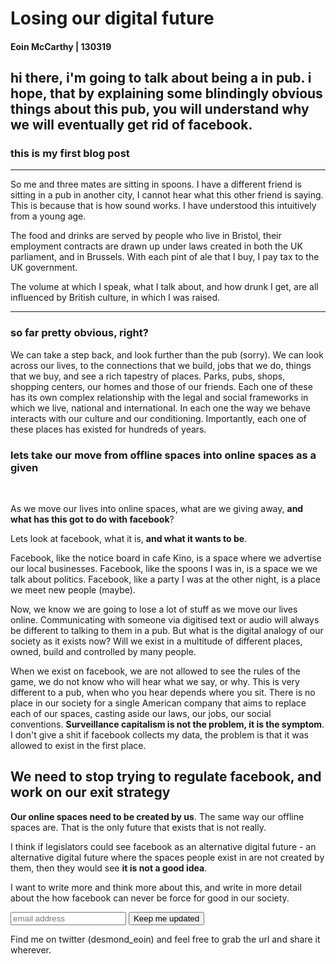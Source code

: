# Losing our digital future

#### Eoin McCarthy | 130319

## hi there, i'm going to talk about being a in pub. i hope, that by explaining some blindingly obvious things about this pub, you will understand why we will eventually get rid of facebook.

### this is my first blog post

---

So me and three mates are sitting in spoons. I have a different friend is sitting in a pub in another city, I cannot hear what this other friend is saying. This is because that is how sound works. I have understood this intuitively from a young age.

The food and drinks are served by people who live in Bristol, their employment contracts are drawn up under laws created in both the UK parliament, and in Brussels. With each pint of ale that I buy, I pay tax to the UK government.

The volume at which I speak, what I talk about, and how drunk I get, are all influenced by British culture, in which I was raised.

---

### so far pretty obvious, right?

We can take a step back, and look further than the pub (sorry). We can look across our lives, to the connections that we build, jobs that we do, things that we buy, and see a rich tapestry of places. Parks, pubs, shops, shopping centers, our homes and those of our friends. Each one of these has its own complex relationship with the legal and social frameworks in which we live, national and international. In each one the way we behave interacts with our culture and our conditioning. Importantly, each one of these places has existed for hundreds of years.


### lets take our move from offline spaces into online spaces as a given

</br>

As we move our lives into online spaces, what are we giving away, **and what has this got to do with facebook**?

Lets look at facebook, what it is, **and what it wants to be**.

Facebook, like the notice board in cafe Kino, is a space where we advertise our local businesses.
Facebook, like the spoons I was in, is a space we we talk about politics. Facebook, like a party I was at the other night, is a place we meet new people (maybe).

Now, we know we are going to lose a lot of stuff as we move our lives online. Communicating with someone via digitised text or audio will always be different to talking to them in a pub. But what is the digital analogy of our society as it exists now? Will we exist in a multitude of different places, owned, build and controlled by many people.

When we exist on facebook, we are not allowed to see the rules of the game, we do not know who will hear what we say, or why. This is very different to a pub, when who you hear depends where you sit. There is no place in our society for a single American company that aims to replace each of our spaces, casting aside our laws, our jobs, our social conventions. **Surveillance capitalism is not the problem, it is the symptom**. I don't give a shit if facebook collects my data, the problem is that it was allowed to exist in the first place.

## We need to stop trying to regulate facebook, and work on our exit strategy

**Our online spaces need to be created by us**. The same way our offline spaces are. That is the only future that exists that is not really.

I think if legislators could see facebook as an alternative digital future - an alternative digital future where the spaces people exist in are not created by them, then they would see **it is not a good idea**.

I want to write more and think more about this, and write in more detail about the how facebook can never be force for good in our society.

<form>
  <input type="text" name="email" placeholder="email address"/>
  <input type="submit" value="Keep me updated"/>
</form>

Find me on twitter (desmond_eoin) and feel free to grab the url and share it wherever.
